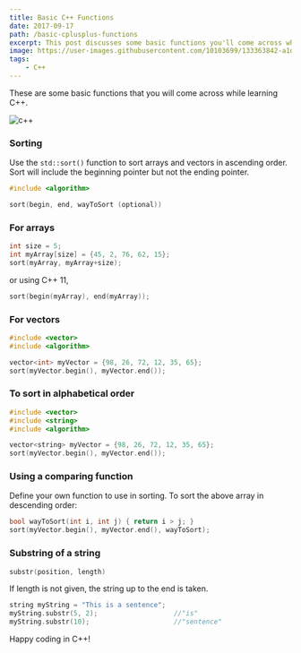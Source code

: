 ```yaml
---
title: Basic C++ Functions
date: 2017-09-17
path: /basic-cplusplus-functions
excerpt: This post discusses some basic functions you'll come across while learning C++.
image: https://user-images.githubusercontent.com/10103699/133363842-a1d80d57-a9ab-4429-9782-4ca4bc508ac5.png
tags: 
    - C++
---
```

These are some basic functions that you will come across while learning C++.

![c++](https://user-images.githubusercontent.com/10103699/133363842-a1d80d57-a9ab-4429-9782-4ca4bc508ac5.png)

### Sorting

Use the `std::sort()` function to sort arrays and vectors in ascending order.
Sort will include the beginning pointer but not the ending pointer.

```c
#include <algorithm>

sort(begin, end, wayToSort (optional))
```

### For arrays

```c
int size = 5;
int myArray[size] = {45, 2, 76, 62, 15};
sort(myArray, myArray+size);
```

or using C++ 11,

```c
sort(begin(myArray), end(myArray));
```

### For vectors

```c
#include <vector>
#include <algorithm>

vector<int> myVector = {98, 26, 72, 12, 35, 65};
sort(myVector.begin(), myVector.end());
```

### To sort in alphabetical order
    
```c
#include <vector>
#include <string>
#include <algorithm>

vector<string> myVector = {98, 26, 72, 12, 35, 65};
sort(myVector.begin(), myVector.end());
```

### Using a comparing function

Define your own function to use in sorting. To sort the above array in descending order:

```c
bool wayToSort(int i, int j) { return i > j; }
sort(myVector.begin(), myVector.end(), wayToSort);
```

### Substring of a string

```c
substr(position, length)
```

If length is not given, the string up to the end is taken.

```c
string myString = "This is a sentence";
myString.substr(5, 2);                   //"is"
myString.substr(10);                     //"sentence"
```

Happy coding in C++!
